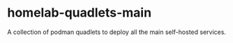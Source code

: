 # homelab-quadlets-main
A collection of podman quadlets to deploy all the main self-hosted services.
